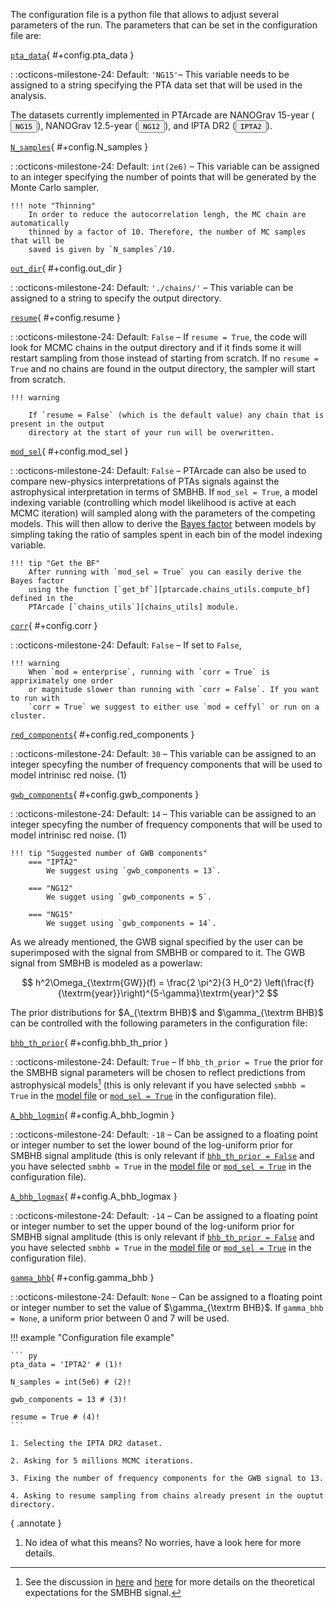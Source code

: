 The configuration file is a python file that allows to adjust several 
parameters of the run. The parameters that can be set in the configuration
file are:

[`pta_data`](#+config.pta_data){ #+config.pta_data }

:   :octicons-milestone-24: Default: `'NG15'`– 
    This variable needs to be assigned to a string specifying the PTA data
    set that will be used in the analysis.
    <div class="mdx-switch">
    The datasets currently implemented in PTArcade are 
    NANOGrav 15-year
    (<button data-md-color-scheme="'NG15'"><code>NG15</code></button>),
    NANOGrav 12.5-year
    (<button data-md-color-scheme="'NG12'"><code>NG12</code></button>), 
    and IPTA DR2
    (<button data-md-color-scheme="'IPTA2'"><code>IPTA2</code></button>).
    </div>


[`N_samples`](#+config.N_samples){ #+config.N_samples }

:   :octicons-milestone-24: Default: `int(2e6)` – 
    This variable can be assigned to an integer specifying the number
    of points that will be generated by the Monte Carlo sampler.

    !!! note "Thinning"
        In order to reduce the autocorrelation lengh, the MC chain are automatically
        thinned by a factor of 10. Therefore, the number of MC samples that will be 
        saved is given by `N_samples`/10.



[`out_dir`](#+config.out_dir){ #+config.out_dir }

:   :octicons-milestone-24: Default: `'./chains/'` –
    This variable can be assigned to a string to specify the output directory.

[`resume`](#+config.resume){ #+config.resume }

:   :octicons-milestone-24: Default: `False` –
    If `resume = True`, the code will look for MCMC chains in the output directory
    and if it finds some it will restart sampling from those instead of starting
    from scratch. If no `resume = True` and no chains are found in the output 
    directory, the sampler will start from scratch.

    !!! warning 

        If `resume = False` (which is the default value) any chain that is present in the output 
        directory at the start of your run will be overwritten. 

[`mod_sel`](#+config.mod_sel){ #+config.mod_sel }

:   :octicons-milestone-24: Default: `False` –
    PTArcade can also be used to compare new-physics interpretations of PTAs signals 
    against the astrophysical interpretation in terms of SMBHB. If `mod_sel = True`, 
    a model indexing variable (controlling which model likelihood is active at each MCMC iteration)
    will sampled along with the parameters of the competing models. This will then allow
    to derive the [Bayes factor][bf] between models by simpling taking the ratio of
    samples spent in each bin of the model indexing variable.

    !!! tip "Get the BF"
        After running with `mod_sel = True` you can easily derive the Bayes factor 
        using the function [`get_bf`][ptarcade.chains_utils.compute_bf] defined in the 
        PTArcade [`chains_utils`][chains_utils] module.

[`corr`](#+config.corr){ #+config.corr }

:   :octicons-milestone-24: Default: `False` –
    If set to `False`, 

    !!! warning 
        When `mod = enterprise`, running with `corr = True` is appriximately one order
        or magnitude slower than running with `corr = False`. If you want to run with 
        `corr = True` we suggest to either use `mod = ceffyl` or run on a cluster.
    

[`red_components`](#+config.red_components){ #+config.red_components }

:   :octicons-milestone-24: Default: `30` –
    This variable can be assigned to an integer specyfing the number of frequency
    components that will be used to model intrinisc red noise. (1)

[`gwb_components`](#+config.gwb_components){ #+config.gwb_components }

:   :octicons-milestone-24: Default: `14` –
    This variable can be assigned to an integer specyfing the number of frequency
    components that will be used to model intrinisc red noise. (1)

    !!! tip "Suggested number of GWB components"
        === "IPTA2"
            We suggest using `gwb_components = 13`. 
        
        === "NG12"
            We sugget using `gwb_components = 5`.

        === "NG15"
            We sugget using `gwb_components = 14`.

As we already mentioned, the GWB signal specified by the user can be superimposed
with the signal from SMBHB or compared to it. The GWB signal from SMBHB is modeled as 
a powerlaw:

$$
h^2\Omega_{\textrm{GW}}(f) = \frac{2 \pi^2}{3 H_0^2} \left(\frac{f}{\textrm{year}}\right)^{5-\gamma}\textrm{year}^2
$$

The prior distributions for $A_{\textrm BHB}$ and $\gamma_{\textrm BHB}$ can be controlled
with the following parameters in the configuration file:

[`bhb_th_prior`](#+config.bhb_th_prior){ #+config.bhb_th_prior }

:   :octicons-milestone-24: Default: `True` –
    If `bhb_th_prior = True` the prior for the SMBHB signal parameters will be chosen to 
    reflect predictions from astrophysical models[^1] (this is only relevant if you
    have selected `smbhb = True` in the [model file][model] or 
    [`mod_sel = True`](#+config.mod_sel)
    in the configuration file). 

[`A_bhb_logmin`](#+config.A_bhb_logmin){ #+config.A_bhb_logmin }

:   :octicons-milestone-24: Default: `-18` –
    Can be assigned to a floating point or integer number to set the lower bound of the log-uniform prior for
    SMBHB signal amplitude (this is only relevant if [`bhb_th_prior = False`](#+config.bhb_th_prior)
    and you have selected `smbhb = True` in the [model file][model] or [`mod_sel = True`](#+config.mod_sel)
    in the configuration file).
    

[`A_bhb_logmax`](#+config.A_bhb_logmax){ #+config.A_bhb_logmax }

:   :octicons-milestone-24: Default: `-14` –
    Can be assigned to a floating point or integer number to set the upper bound of the log-uniform prior for
    SMBHB signal amplitude (this is only relevant if [`bhb_th_prior = False`](#+config.bhb_th_prior)
    and you have selected `smbhb = True` in the [model file][model] or [`mod_sel = True`](#+config.mod_sel)
    in the configuration file).

[`gamma_bhb`](#+config.gamma_bhb){ #+config.gamma_bhb }

:   :octicons-milestone-24: Default: `None` –
    Can be assigned to a floating point or integer number to set the value of $\gamma_{\textrm BHB}$.
    If `gamma_bhb = None`, a uniform prior between $0$ and $7$ will be used.

!!! example "Configuration file example"

    ``` py
    pta_data = 'IPTA2' # (1)!

    N_samples = int(5e6) # (2)!

    gwb_components = 13 # (3)!

    resume = True # (4)!
    ```

    1. Selecting the IPTA DR2 dataset. 

    2. Asking for 5 millions MCMC iterations.

    3. Fixing the number of frequency components for the GWB signal to 13.

    4. Asking to resume sampling from chains already present in the ouptut 
    directory.


<script>
        var buttons = document.querySelectorAll("button[data-md-color-scheme]")
        buttons.forEach(function(button) {
        button.addEventListener("click", function() {
            var attr = this.getAttribute("data-md-color-scheme")
            var name = document.querySelector("#__code_0 code span.s1")
            name.textContent = attr
        })
        })

    </script>

{ .annotate }

[^1]: See the discussion in [here][NG15newphys] and [here][NG15astro] for more
details on the theoretical expectations for the SMBHB signal.

[model]: model.md
[bf]: https://en.wikipedia.org/wiki/Bayes_factor
[chains_utils]: ../utils/chain_utils.md
[NG15newphys]: https://en.wikipedia.org/wiki/Bayes_factor
[NG15astro]: https://en.wikipedia.org/wiki/Bayes_factor


1.  No idea of what this means? No worries, have a look here for more details.
